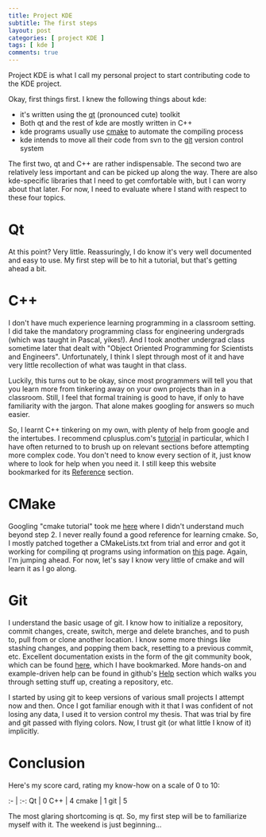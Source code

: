 ```yaml
---
title: Project KDE
subtitle: The first steps
layout: post
categories: [ project KDE ]
tags: [ kde ]
comments: true
---
```


Project KDE is what I call my personal project to start contributing code to the KDE project.

Okay, first things first. I knew the following things about kde:


- it's written using the [qt](http://qt.digia.com/) (pronounced cute) toolkit
- Both qt and the rest of kde are mostly written in C++
- kde programs usually use <a href="http://www.cmake.org/">cmake</a> to automate the compiling process
- kde intends to move all their code from svn to the <a href="http://git-scm.com">git</a> version control system

The first two, qt and C++ are rather indispensable.
The second two are relatively less important and can be picked up along the way.
There are also kde-specific libraries that I need to get comfortable with, but I can worry about that later.
For now, I need to evaluate where I stand with respect to these four topics.

# Qt

At this point?
Very little.
Reassuringly, I do know it's very well documented and easy to use.
My first step will be to hit a tutorial, but that's getting ahead a bit.

# C++

I don't have much experience learning programming in a classroom setting.
I did take the mandatory programming class for engineering undergrads (which was taught in Pascal, yikes!).
And I took another undergrad class sometime later that dealt with "Object Oriented Programming for Scientists and Engineers".
Unfortunately, I think I slept through most of it and have very little recollection of what was taught in that class.

Luckily, this turns out to be okay, since most programmers will tell you that you learn more from tinkering away on your own projects than in a classroom.
Still, I feel that formal training is good to have, if only to have familiarity with the jargon.
That alone makes googling for answers so much easier.

So, I learnt C++ tinkering on my own, with plenty of help from google and the intertubes.
I recommend cplusplus.com's [tutorial](http://cplusplus.com/doc/tutorial/) in particular, which I have often returned to to brush up on relevant sections before attempting more complex code.
You don't need to know every section of it, just know where to look for help when you need it.
I still keep this website bookmarked for its [Reference](http://cplusplus.com/reference/) section.

# CMake

Googling "cmake tutorial" took me [here](http://www.cmake.org/cmake/help/cmake_tutorial.html) where I didn't understand much beyond step 2.
I never really found a good reference for learning cmake.
So, I mostly patched together a CMakeLists.txt from trial and error and got it working for compiling qt programs using information on [this](http://qt-project.org/quarterly/view/using_cmake_to_build_qt_projects) page.
Again, I'm jumping ahead.
For now, let's say I know very little of cmake and will learn it as I go along.

# Git

I understand the basic usage of git.
I know how to initialize a repository, commit changes, create, switch, merge and delete branches, and to push to, pull from or clone another location.
I know some more things like stashing changes, and popping them back, resetting to a previous commit, etc.
Excellent documentation exists in the form of the git community book, which can be found [here](http://git-scm.com/book), which I have bookmarked.
More hands-on and example-driven help can be found in github's [Help](http://help.github.com/) section which walks you through setting stuff up, creating a repository, etc.

I started by using git to keep versions of various small projects I attempt now and then.
Once I got familiar enough with it that I was confident of not losing any data, I used it to version control my thesis.
That was trial by fire and git passed with flying colors.
Now, I trust git (or what little I know of it) implicitly.

# Conclusion

Here's my score card, rating my know-how on a scale of 0 to 10:

:- | :-:
Qt | 0
C++ | 4
cmake | 1
git | 5

The most glaring shortcoming is qt.
So, my first step will be to familiarize myself with it.
The weekend is just beginning...

